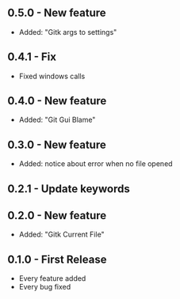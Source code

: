 ## 0.5.0 - New feature

*   Added: "Gitk args to settings"

## 0.4.1 - Fix

*   Fixed windows calls

## 0.4.0 - New feature

*   Added: "Git Gui Blame"

## 0.3.0 - New feature

*   Added: notice about error when no file opened

## 0.2.1 - Update keywords

## 0.2.0 - New feature

*   Added: "Gitk Current File"

## 0.1.0 - First Release

*   Every feature added
*   Every bug fixed
